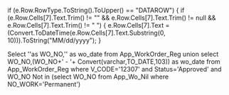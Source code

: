 
  if (e.Row.RowType.ToString().ToUpper() == "DATAROW")
            {
                if (e.Row.Cells[7].Text.Trim() != "" && e.Row.Cells[7].Text.Trim() != null && e.Row.Cells[7].Text.Trim() != "&nbsp;")
                {
                    e.Row.Cells[7].Text = (Convert.ToDateTime(e.Row.Cells[7].Text.Substring(0, 10))).ToString("MM/dd/yyyy");
                }
 
 
 Select ''as WO_NO,'' as wo_date from App_WorkOrder_Reg union
 select WO_NO,(WO_NO+' - '+ Convert(varchar,TO_DATE,103)) as wo_date from App_WorkOrder_Reg where V_CODE='12307'
 and Status='Approved' and WO_NO Not in (select  WO_NO  from App_Wo_Nil where  NO_WORK='Permanent')

